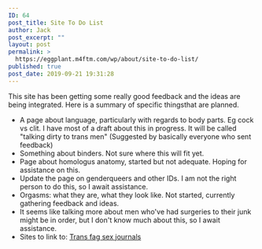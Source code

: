```yaml
---
ID: 64
post_title: Site To Do List
author: Jack
post_excerpt: ""
layout: post
permalink: >
  https://eggplant.m4ftm.com/wp/about/site-to-do-list/
published: true
post_date: 2019-09-21 19:31:28
---
```

<p id="mcetoc_1dl0d4bl20">
  This site has been getting some really good feedback and the ideas are being integrated. Here is a summary of specific thingsthat are planned.
</p>

*   A page about language, particularly with regards to body parts. Eg cock vs clit. I have most of a draft about this in progress. It will be called "talking dirty to trans men" (Suggested by basically everyone who sent feedback)
*   Something about binders. Not sure where this will fit yet.
*   Page about homologus anatomy, started but not adequate. Hoping for assistance on this.
*   Update the page on genderqueers and other IDs. I am not the right person to do this, so I await assistance.
*   Orgasms: what they are, what they look like. Not started, currently gathering feedback and ideas.
*   It seems like talking more about men who've had surgeries to their junk might be in order, but I don't know much about this, so I await assistance.
*   Sites to link to: [Trans fag sex journals][1]

 [1]: http://transfagssexjournals.blogspot.ca/
